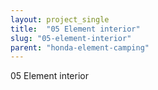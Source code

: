 ```yaml
---
layout: project_single
title:  "05 Element interior"
slug: "05-element-interior"
parent: "honda-element-camping"
---
```

05 Element interior